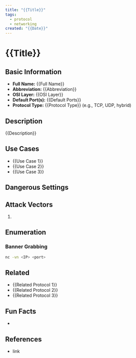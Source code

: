```yaml
---
title: "{{Title}}"
tags:
  - protocol
  - networking
created: "{{Date}}"
---
```


# {{Title}}

## Basic Information
- **Full Name:** {{Full Name}}
- **Abbreviation:** {{Abbreviation}}
- **OSI Layer:** {{OSI Layer}}
- **Default Port(s):** {{Default Ports}}
- **Protocol Type:** {{Protocol Type}} (e.g., TCP, UDP, hybrid)

## Description
{{Description}}

## Use Cases
- {{Use Case 1}}
- {{Use Case 2}}
- {{Use Case 3}}

## Dangerous Settings


## Attack Vectors
1. 

## Enumeration
### Banner Grabbing
```bash
nc -vn <IP> <port>
```

## Related
- {{Related Protocol 1}}
- {{Related Protocol 2}}
- {{Related Protocol 3}}
## Fun Facts
- 
## References
- link
